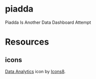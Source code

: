 # piadda
Piadda Is Another Data Dashboard Attempt

# Resources
## icons
[Data Analytics](https://icons8.com/icon/LgTN0AzFZcRJ/data-analytics) icon by [Icons8](https://icons8.com).

